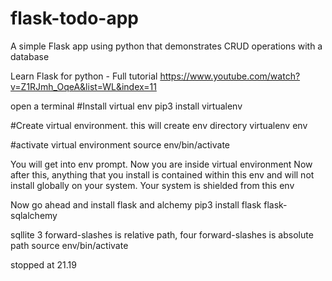 # flask-todo-app
A simple Flask app using python that demonstrates CRUD operations with a database

Learn Flask for python - Full tutorial
https://www.youtube.com/watch?v=Z1RJmh_OqeA&list=WL&index=11


open a terminal
#Install virtual env
pip3 install virtualenv

#Create virtual environment. this will create  env directory
virtualenv env

#activate virtual environment
source env/bin/activate

You will get into env prompt. Now you are inside virtual environment
Now after this, anything that you install is contained within this env
and will not install globally on your system. Your system is shielded from this env

Now go ahead and install flask and alchemy
pip3 install flask flask-sqlalchemy

sqllite 3 forward-slashes is relative path, four forward-slashes is absolute path
source env/bin/activate


stopped at 21.19